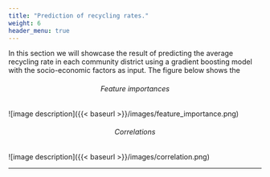 ```yaml
---
title: "Prediction of recycling rates."
weight: 6
header_menu: true
---
```


In this section we will showcase the result of predicting the average recycling rate in each community district using a gradient boosting model with the socio-economic factors as input. The figure below shows the 

<h6 style="text-align:center;">Feature importances</h6>
![image description]({{< baseurl >}}/images/feature_importance.png)

<h6 style="text-align:center;">Correlations</h6>
![image description]({{< baseurl >}}/images/correlation.png)

---